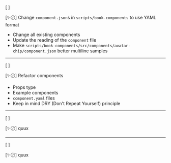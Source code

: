 [ ]

[✨🕜] Change `component.json`s in `scripts/book-components` to use YAML format

-   Change all existing components
-   Update the reading of the `component` file
-   Make `scripts/book-components/src/components/avatar-chip/component.json` better multiline samples

---

[ ]

[✨🕜] Refactor components

-   Props type
-   Example components
-   `component.yaml` files
-   Keep in mind DRY (Don't Repeat Yourself) principle

---

[ ]

[✨🕜] quux

---

[ ]

[✨🕜] quux
